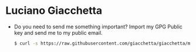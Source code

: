 # Luciano Giacchetta


- Do you need to send me something important? Import my GPG Public key and send me to my public email.

  ```bash
  $ curl -s https://raw.githubusercontent.com/giacchetta/giacchetta/main/giacchetta.gpg | gpg --import
  ```
